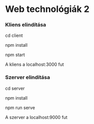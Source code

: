 # Web technológiák 2

### Kliens elindítása

cd client

npm install

npm start

A kliens a localhost:3000 fut

### Szerver elindítása

cd server

npm install

npm run serve

A szerver a localhost:9000 fut
